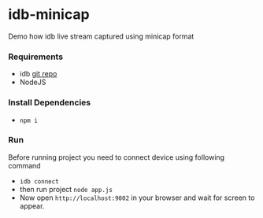 # idb-minicap
Demo how idb live stream captured using minicap format

### Requirements
* idb [git repo](https://github.com/facebook/idb)
* NodeJS

### Install Dependencies
* ```npm i```

### Run
Before running project you need to connect device using following command 
* ```idb connect```
* then run project ```node app.js```
* Now open ```http://localhost:9002``` in your browser and wait for screen to appear.

